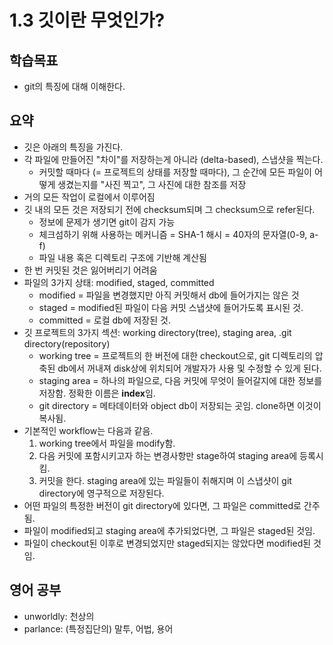 # 1.3 깃이란 무엇인가?

## 학습목표
- git의 특징에 대해 이해한다.

## 요약
- 깃은 아래의 특징을 가진다.
- 각 파일에 만들어진 "차이"를 저장하는게 아니라 (delta-based), 스냅샷을 찍는다.
   - 커밋할 때마다 (= 프로젝트의 상태를 저장할 때마다), 그 순간에 모든 파일이 어떻게 생겼는지를 "사진 찍고", 그 사진에 대한 참조를 저장
- 거의 모든 작업이 로컬에서 이루어짐
- 깃 내의 모든 것은 저장되기 전에 checksum되며 그 checksum으로 refer된다.
   - 정보에 문제가 생기면 git이 감지 가능
   - 체크섬하기 위해 사용하는 메커니즘 = SHA-1 해시 = 40자의 문자열(0-9, a-f)
   - 파일 내용 혹은 디렉토리 구조에 기반해 계산됨
- 한 번 커밋된 것은 잃어버리기 어려움
- 파일의 3가지 상태: modified, staged, committed
   - modified = 파일을 변경했지만 아직 커밋해서 db에 들어가지는 않은 것
   - staged = modified된 파일이 다음 커밋 스냅샷에 들어가도록 표시된 것.
   - committed = 로컬 db에 저장된 것.
- 깃 프로젝트의 3가지 섹션: working directory(tree), staging area, .git directory(repository)
   - working tree = 프로젝트의 한 버전에 대한 checkout으로, git 디렉토리의 압축된 db에서 꺼내져 disk상에 위치되어 개발자가 사용 및 수정할 수 있게 된다.
   - staging area = 하나의 파일으로, 다음 커밋에 무엇이 들어갈지에 대한 정보를 저장함. 정확한 이름은 **index**임.
   - git directory = 메타데이터와 object db이 저장되는 곳임. clone하면 이것이 복사됨.
- 기본적인 workflow는 다음과 같음.
   1. working tree에서 파일을 modify함.
   2. 다음 커밋에 포함시키고자 하는 변경사항만 stage하여 staging area에 등록시킴.
   3. 커밋을 한다. staging area에 있는 파일들이 취해지며 이 스냅샷이 git directory에 영구적으로 저장된다.
- 어떤 파일의 특정한 버전이 git directory에 있다면, 그 파일은 committed로 간주됨.
- 파일이 modified되고 staging area에 추가되었다면, 그 파일은 staged된 것임.
- 파일이 checkout된 이후로 변경되었지만 staged되지는 않았다면 modified된 것임.

## 영어 공부
- unworldly: 천상의
- parlance: (특정집단의) 말투, 어법, 용어